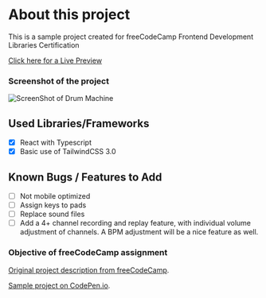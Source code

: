 # About this project

This is a sample project created for freeCodeCamp Frontend Development Libraries Certification

[Click here for a Live Preview](https://evrenbal.github.io/fcc-drum-machine)

### Screenshot of the project

![ScreenShot of Drum Machine](https://user-images.githubusercontent.com/18686022/146602409-bf487195-388f-4962-9281-707f03ff1c22.JPG)

## Used Libraries/Frameworks
- [x] React with Typescript
- [x] Basic use of TailwindCSS 3.0

## Known Bugs / Features to Add
- [ ] Not mobile optimized
- [ ] Assign keys to pads
- [ ] Replace sound files
- [ ] Add a 4+ channel recording and replay feature, with individual volume adjustment of channels. A BPM adjustment will be a nice feature as well.

### Objective of freeCodeCamp assignment
[Original project description from freeCodeCamp](https://www.freecodecamp.org/learn/front-end-development-libraries/front-end-development-libraries-projects/build-a-drum-machine). 

[Sample project on CodePen.io](https://codepen.io/freeCodeCamp/full/MJyNMd).